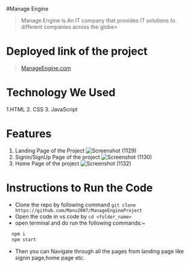#Manage Engine 
> Manage Engine is An IT company that provides IT solutions to different companies across the globe> 


# Deployed link of the project

> [ManageEngine.com](https://meet-up-clone.netlify.app/)
# Technology We Used
1.HTML
2. CSS
3. JavaScript

# Features
1. Landing Page of the Project
![Screenshot (1129)](https://user-images.githubusercontent.com/65801101/160452864-a61732ed-7be3-4b2f-aeb5-3e0a3fef183f.png)
2. Signin/SignUp Page of the project
![Screenshot (1130)](https://user-images.githubusercontent.com/65801101/160452940-5fa4c43e-279a-456a-ada5-c180f6386e3e.png)
3. Home Page of the project
![Screenshot (1132)](https://user-images.githubusercontent.com/65801101/160453011-597b5e12-e1fd-4680-881f-78290a5363b8.png)

# Instructions to Run the Code
- Clone the repo by following command ```git clone https://github.com/Manu2807/ManageEngineProject```
- Open the code in vs code by ```cd <folder_name>```
- open terminal and do run the following commands:~
```js
  npm i
  npm start
```
- Then you can Navigate through all the pages from landing page like signin page,home page etc.
